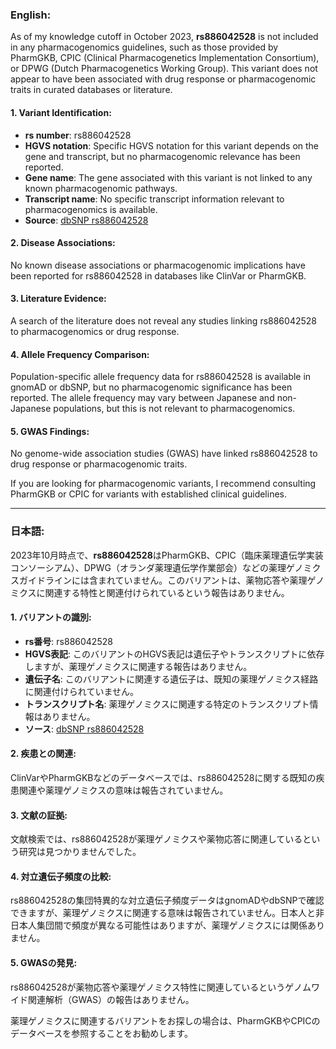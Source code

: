 ### English:
As of my knowledge cutoff in October 2023, **rs886042528** is not included in any pharmacogenomics guidelines, such as those provided by PharmGKB, CPIC (Clinical Pharmacogenetics Implementation Consortium), or DPWG (Dutch Pharmacogenetics Working Group). This variant does not appear to have been associated with drug response or pharmacogenomic traits in curated databases or literature.

#### 1. Variant Identification:
- **rs number**: rs886042528
- **HGVS notation**: Specific HGVS notation for this variant depends on the gene and transcript, but no pharmacogenomic relevance has been reported.
- **Gene name**: The gene associated with this variant is not linked to any known pharmacogenomic pathways.
- **Transcript name**: No specific transcript information relevant to pharmacogenomics is available.
- **Source**: [dbSNP rs886042528](https://www.ncbi.nlm.nih.gov/snp/rs886042528)

#### 2. Disease Associations:
No known disease associations or pharmacogenomic implications have been reported for rs886042528 in databases like ClinVar or PharmGKB.

#### 3. Literature Evidence:
A search of the literature does not reveal any studies linking rs886042528 to pharmacogenomics or drug response.

#### 4. Allele Frequency Comparison:
Population-specific allele frequency data for rs886042528 is available in gnomAD or dbSNP, but no pharmacogenomic significance has been reported. The allele frequency may vary between Japanese and non-Japanese populations, but this is not relevant to pharmacogenomics.

#### 5. GWAS Findings:
No genome-wide association studies (GWAS) have linked rs886042528 to drug response or pharmacogenomic traits.

If you are looking for pharmacogenomic variants, I recommend consulting PharmGKB or CPIC for variants with established clinical guidelines.

---

### 日本語:
2023年10月時点で、**rs886042528**はPharmGKB、CPIC（臨床薬理遺伝学実装コンソーシアム）、DPWG（オランダ薬理遺伝学作業部会）などの薬理ゲノミクスガイドラインには含まれていません。このバリアントは、薬物応答や薬理ゲノミクスに関連する特性と関連付けられているという報告はありません。

#### 1. バリアントの識別:
- **rs番号**: rs886042528
- **HGVS表記**: このバリアントのHGVS表記は遺伝子やトランスクリプトに依存しますが、薬理ゲノミクスに関連する報告はありません。
- **遺伝子名**: このバリアントに関連する遺伝子は、既知の薬理ゲノミクス経路に関連付けられていません。
- **トランスクリプト名**: 薬理ゲノミクスに関連する特定のトランスクリプト情報はありません。
- **ソース**: [dbSNP rs886042528](https://www.ncbi.nlm.nih.gov/snp/rs886042528)

#### 2. 疾患との関連:
ClinVarやPharmGKBなどのデータベースでは、rs886042528に関する既知の疾患関連や薬理ゲノミクスの意味は報告されていません。

#### 3. 文献の証拠:
文献検索では、rs886042528が薬理ゲノミクスや薬物応答に関連しているという研究は見つかりませんでした。

#### 4. 対立遺伝子頻度の比較:
rs886042528の集団特異的な対立遺伝子頻度データはgnomADやdbSNPで確認できますが、薬理ゲノミクスに関連する意味は報告されていません。日本人と非日本人集団間で頻度が異なる可能性はありますが、薬理ゲノミクスには関係ありません。

#### 5. GWASの発見:
rs886042528が薬物応答や薬理ゲノミクス特性に関連しているというゲノムワイド関連解析（GWAS）の報告はありません。

薬理ゲノミクスに関連するバリアントをお探しの場合は、PharmGKBやCPICのデータベースを参照することをお勧めします。